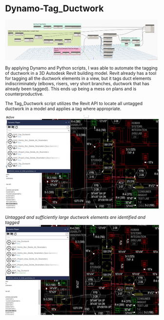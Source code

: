 # Dynamo-Tag_Ductwork

<img src="images/graph-full.png" width="500" >

By applying Dynamo and Python scripts, I was able to automate the tagging of ductwork in a 3D Autodesk Revit building model.
Revit already has a tool for tagging all the ductwork elements in a view, but it tags duct elements indiscriminately (elbows, risers, very short branches, ductwork that has already been tagged). This ends up being a mess on plans and is counterproductive.

The Tag_Ductwork script utilizes the Revit API to locate all untagged ductwork in a model and applies a tag where
appropriate.

<img src="images/before-tag.png" width="600" >
<br>

*Untagged and sufficiently large ductwork elements are identified and tagged*
<img src="images/after-tag.png" width="600" >
